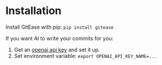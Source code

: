 # Installation

Install GitEase with pip: `pip install gitease`

If you want AI to write your commits for you:

1. Get an [openai api key](https://platform.openai.com/account/api-keys) and set it up.
2. Set environment variable: `export OPENAI_API_KEY_NAME=...`